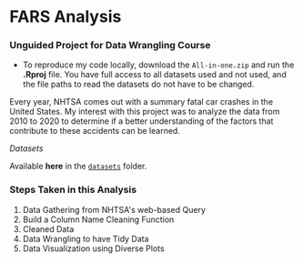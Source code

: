 # FARS Analysis

### Unguided Project for Data Wrangling Course

* To reproduce my code locally, download the `All-in-one.zip` and run the __.Rproj__ file. You have full access to all datasets used and not used, and 
the file paths to read the datasets do not have to be changed.

Every year, NHTSA comes out with a summary fatal car crashes in the United States. 
My interest with this project was to analyze the data from 2010 to 2020 to determine if a better understanding of the factors that contribute to these accidents can be learned.

_Datasets_

Available **here** in the [`datasets`](https://github.com/dhubois/Data-Portfolio/tree/main/R/Fatal%20Car%20Accidents%20in%20the%20US/datasets) folder.

### Steps Taken in this Analysis

1. Data Gathering from NHTSA's web-based Query
2. Build a Column Name Cleaning Function
3. Cleaned Data
4. Data Wrangling to have Tidy Data
5. Data Visualization using Diverse Plots
